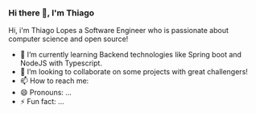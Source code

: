 ### Hi there 👋, I'm Thiago

Hi, i'm Thiago Lopes a Software Engineer who is passionate about computer science and open source!


- 🌱 I’m currently learning Backend technologies like Spring boot and NodeJS with Typescript.
- 👯 I’m looking to collaborate on some projects with great challengers!
- 📫 How to reach me:
- 😄 Pronouns: ...
- ⚡ Fun fact: ...
